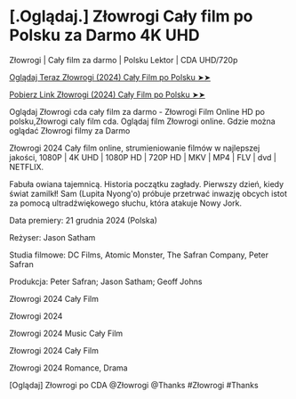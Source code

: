 # [.Oglądaj.] Złowrogi Cały film po Polsku za Darmo 4K UHD
Złowrogi | Cały film za darmo | Polsku Lektor | CDA UHD/720p

<a href="https://love-4k.com/pl/movie/913673/nefarious-gitcodepl"> Oglądaj Teraz Złowrogi (2024) Cały Film po Polsku ➤➤  </a>

<a href="https://love-4k.com/pl/movie/913673/nefarious-gitcodepl"> Pobierz Link Złowrogi (2024) Cały Film po Polsku ➤➤ </a>

Oglądaj Złowrogi cda cały film za darmo - Złowrogi Film Online HD po polsku,Złowrogi caly film cda. Oglądaj film Złowrogi online. Gdzie można oglądać Złowrogi filmy za Darmo

Złowrogi 2024 Cały film online, strumieniowanie filmów w najlepszej jakości, 1080P | 4K UHD | 1080P HD | 720P HD | MKV | MP4 | FLV | dvd | NETFLIX.

Fabuła owiana tajemnicą. Historia początku zagłady. Pierwszy dzień, kiedy świat zamilkł! Sam (Lupita Nyong'o) próbuje przetrwać inwazję obcych istot za pomocą ultradźwiękowego słuchu, która atakuje Nowy Jork.

Data premiery: 21 grudnia 2024 (Polska)

Reżyser: Jason Satham

Studia filmowe: DC Films, Atomic Monster, The Safran Company, Peter Safran

Produkcja: Peter Safran; Jason Satham; Geoff Johns

Złowrogi 2024 Cały Film

Złowrogi 2024

Złowrogi 2024 Music Cały Film

Złowrogi 2024 Cały Film

Złowrogi 2024 Romance, Drama

[Oglądaj] Złowrogi po CDA @Złowrogi @Thanks #Złowrogi #Thanks
